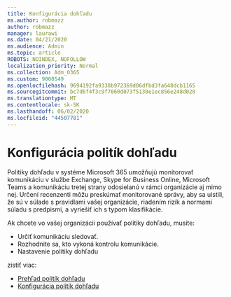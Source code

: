 ```yaml
---
title: Konfigurácia dohľadu
ms.author: robmazz
author: robmazz
manager: laurawi
ms.date: 04/21/2020
ms.audience: Admin
ms.topic: article
ROBOTS: NOINDEX, NOFOLLOW
localization_priority: Normal
ms.collection: Adm_O365
ms.custom: 9000549
ms.openlocfilehash: 9694192fa9338b972369d06dfbd3fa648dcb1165
ms.sourcegitcommit: bc7d6f4f3c9f7060d073f5130e1ec856e248d020
ms.translationtype: MT
ms.contentlocale: sk-SK
ms.lasthandoff: 06/02/2020
ms.locfileid: "44507781"
---
```

# <a name="configure-supervision-policies"></a>Konfigurácia politík dohľadu

Politiky dohľadu v systéme Microsoft 365 umožňujú monitorovať komunikáciu v službe Exchange, Skype for Business Online, Microsoft Teams a komunikáciu tretej strany odosielanú v rámci organizácie aj mimo nej. Určení recenzenti môžu preskúmať monitorované správy, aby sa uistili, že sú v súlade s pravidlami vašej organizácie, riadením rizík a normami súladu s predpismi, a vyriešiť ich s typom klasifikácie.

Ak chcete vo vašej organizácii používať politiky dohľadu, musíte:

- Určiť komunikáciu sledovať.
- Rozhodnite sa, kto vykoná kontrolu komunikácie.
- Nastavenie politiky dohľadu

zistiť viac:

- [Prehľad politík dohľadu](https://docs.microsoft.com/microsoft-365/compliance/supervision-policies)
- [Konfigurácia politík dohľadu](https://docs.microsoft.com/microsoft-365/compliance/configure-supervision-policies)
